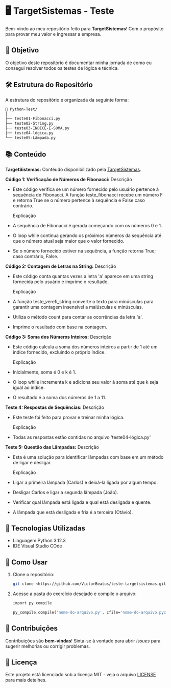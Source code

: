 # 🖥️ TargetSistemas - Teste

Bem-vindo ao meu repositório feito para **TargetSistemas**! Com o propósito para provar meu valor e ingressar a empresa.

## 🚀 Objetivo

O objetivo deste repositório é documentar minha jornada de como eu consegui resolver todos os testes de lógica e técnica.

## 🛠️ Estrutura do Repositório

A estrutura do repositório é organizada da seguinte forma:

```bash
📂 Python-Test/
│
├── teste01-Fibonacci.py
├── teste02-String.py
├── teste03-INDICE-E-SOMA.py
├── teste04-lógica.py
└── teste05-Lâmpada.py
```

## 📚 Conteúdo

**TargetSistemas:** Contéudo disponibilizado pela [TargetSistemas](https://targetsistemas.com.br/).

**Código 1: Verificação de Números de Fibonacci:**
  Descrição

- Este código verifica se um número fornecido pelo usuário pertence à sequência de Fibonacci. A função teste_fibonacci recebe um número F e retorna True se o número pertence à sequência e False caso contrário.

  Explicação

- A sequência de Fibonacci é gerada começando com os números 0 e 1.
- O loop while continua gerando os próximos números da sequência até que o número atual seja maior que o valor fornecido.
- Se o número fornecido estiver na sequência, a função retorna True; caso contrário, False.


**Código 2: Contagem de Letras na String:**
  Descrição

- Este código conta quantas vezes a letra 'a' aparece em uma string fornecida pelo usuário e imprime o resultado.

  Explicação

- A função teste_verefi_string converte o texto para minúsculas para garantir uma contagem insensível a maiúsculas e minúsculas.
- Utiliza o método count para contar as ocorrências da letra 'a'.
- Imprime o resultado com base na contagem.


**Código 3: Soma dos Números Inteiros:**
  Descrição

- Este código calcula a soma dos números inteiros a partir de 1 até um índice fornecido, excluindo o próprio índice.

  Explicação

- Inicialmente, soma é 0 e k é 1.
- O loop while incrementa k e adiciona seu valor à soma até que k seja igual ao índice.
- O resultado é a soma dos números de 1 a 11.


**Teste 4: Respostas de Sequências:**
Descrição

- Este teste foi feito para provar e treinar minha lógica.

  Explicação

- Todas as respostas estão contidas no arquivo 'teste04-lógica.py'

**Teste 5: Questão das Lâmpadas:**
Descrição

- Esta é uma solução para identificar lâmpadas com base em um método de ligar e desligar.

  Explicação

- Ligar a primeira lâmpada (Carlos) e deixá-la ligada por algum tempo.
- Desligar Carlos e ligar a segunda lâmpada (João).
- Verificar qual lâmpada está ligada e qual está desligada e quente.
- A lâmpada que está desligada e fria é a terceira (Otávio).

## 🔧 Tecnologias Utilizadas

- Linguagem Python 3.12.3
- IDE Visual Studio COde

## 🏁 Como Usar

1. Clone o repositório:

   ```bash
   git clone <https://github.com/VictorBeatus/teste-targetsistemas.git>

   ```

2. Acesse a pasta do exercício desejado e compile o arquivo:

   ```bash
   import py compile

   py_compile.compile('nome-do-arquivo.py', cfile='nome-do-arquivo.pyc')
   ```

## 📝 Contribuições

Contribuições são **bem-vindas**! Sinta-se à vontade para abrir _issues_ para sugerir melhorias ou corrigir problemas.

## 📄 Licença

Este projeto está licenciado sob a licença MIT - veja o arquivo [LICENSE](https://www.notion.so/LICENSE) para mais detalhes.
